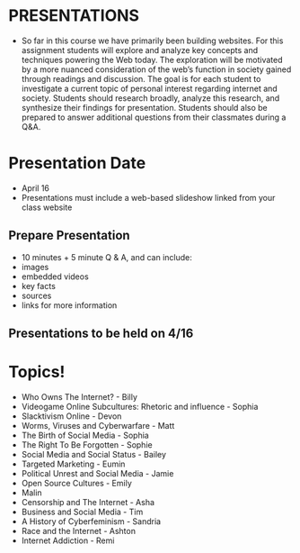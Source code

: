 # PRESENTATIONS

* So far in this course we have primarily been building websites. For this assignment students will explore and analyze key concepts and techniques powering the Web today. The exploration will be motivated by a more nuanced consideration of the web’s function in society gained through readings and discussion. The goal is for each student to investigate a current topic of personal interest regarding internet and society. Students should research broadly, analyze this research, and synthesize their findings for presentation. Students should also be prepared to answer additional questions from their classmates during a Q&A.

# Presentation Date
* April 16
* Presentations must include a web-based slideshow linked from your class website

## Prepare Presentation

* 10 minutes + 5 minute Q & A, and can include:
* images
* embedded videos
* key facts
* sources
* links for more information

## Presentations to be held on 4/16

# Topics!
* Who Owns The Internet? - Billy
* Videogame Online Subcultures: Rhetoric and influence - Sophia
* Slacktivism Online - Devon
* Worms, Viruses and Cyberwarfare - Matt
* The Birth of Social Media - Sophia
* The Right To Be Forgotten - Sophie
* Social Media and Social Status - Bailey
* Targeted Marketing - Eumin
* Political Unrest and Social Media - Jamie
* Open Source Cultures - Emily
* Malin
* Censorship and The Internet - Asha
* Business and Social Media - Tim
* A History of Cyberfeminism - Sandria
* Race and the Internet - Ashton
* Internet Addiction - Remi
